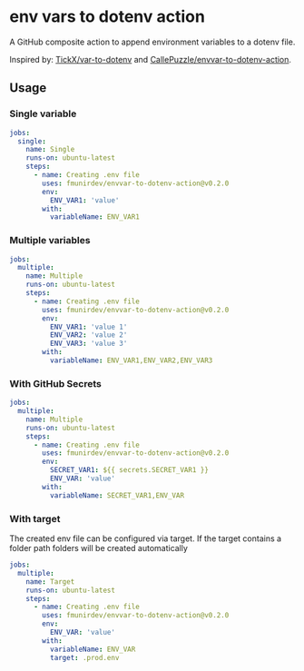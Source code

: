 # env vars to dotenv action

A GitHub composite action to append environment variables to a dotenv file.

Inspired by: [TickX/var-to-dotenv](https://github.com/TickX/var-to-dotenv) and [CallePuzzle/envvar-to-dotenv-action](https://github.com/CallePuzzle/envvar-to-dotenv-action).

## Usage

### Single variable

```yaml
jobs:
  single:
    name: Single
    runs-on: ubuntu-latest
    steps:
      - name: Creating .env file
        uses: fmunirdev/envvar-to-dotenv-action@v0.2.0
        env:
          ENV_VAR1: 'value'
        with:
          variableName: ENV_VAR1
```

### Multiple variables

```yaml
jobs:
  multiple:
    name: Multiple
    runs-on: ubuntu-latest
    steps:
      - name: Creating .env file
        uses: fmunirdev/envvar-to-dotenv-action@v0.2.0
        env:
          ENV_VAR1: 'value 1'
          ENV_VAR2: 'value 2'
          ENV_VAR3: 'value 3'
        with:
          variableName: ENV_VAR1,ENV_VAR2,ENV_VAR3
```

### With GitHub Secrets

```yaml
jobs:
  multiple:
    name: Multiple
    runs-on: ubuntu-latest
    steps:
      - name: Creating .env file
        uses: fmunirdev/envvar-to-dotenv-action@v0.2.0
        env:
          SECRET_VAR1: ${{ secrets.SECRET_VAR1 }}
          ENV_VAR: 'value'
        with:
          variableName: SECRET_VAR1,ENV_VAR
```

### With target

The created env file can be configured via target. 
If the target contains a folder path folders will be created automatically

```yaml
jobs:
  multiple:
    name: Target
    runs-on: ubuntu-latest
    steps:
      - name: Creating .env file
        uses: fmunirdev/envvar-to-dotenv-action@v0.2.0
        env:
          ENV_VAR: 'value'
        with:
          variableName: ENV_VAR
          target: .prod.env   
```
